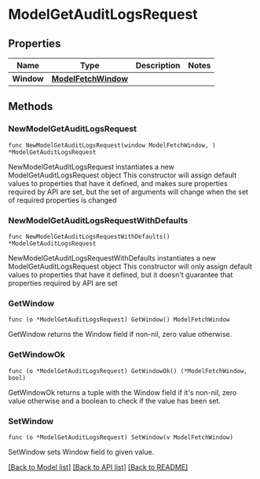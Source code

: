 # ModelGetAuditLogsRequest

## Properties

Name | Type | Description | Notes
------------ | ------------- | ------------- | -------------
**Window** | [**ModelFetchWindow**](ModelFetchWindow.md) |  | 

## Methods

### NewModelGetAuditLogsRequest

`func NewModelGetAuditLogsRequest(window ModelFetchWindow, ) *ModelGetAuditLogsRequest`

NewModelGetAuditLogsRequest instantiates a new ModelGetAuditLogsRequest object
This constructor will assign default values to properties that have it defined,
and makes sure properties required by API are set, but the set of arguments
will change when the set of required properties is changed

### NewModelGetAuditLogsRequestWithDefaults

`func NewModelGetAuditLogsRequestWithDefaults() *ModelGetAuditLogsRequest`

NewModelGetAuditLogsRequestWithDefaults instantiates a new ModelGetAuditLogsRequest object
This constructor will only assign default values to properties that have it defined,
but it doesn't guarantee that properties required by API are set

### GetWindow

`func (o *ModelGetAuditLogsRequest) GetWindow() ModelFetchWindow`

GetWindow returns the Window field if non-nil, zero value otherwise.

### GetWindowOk

`func (o *ModelGetAuditLogsRequest) GetWindowOk() (*ModelFetchWindow, bool)`

GetWindowOk returns a tuple with the Window field if it's non-nil, zero value otherwise
and a boolean to check if the value has been set.

### SetWindow

`func (o *ModelGetAuditLogsRequest) SetWindow(v ModelFetchWindow)`

SetWindow sets Window field to given value.



[[Back to Model list]](../README.md#documentation-for-models) [[Back to API list]](../README.md#documentation-for-api-endpoints) [[Back to README]](../README.md)


